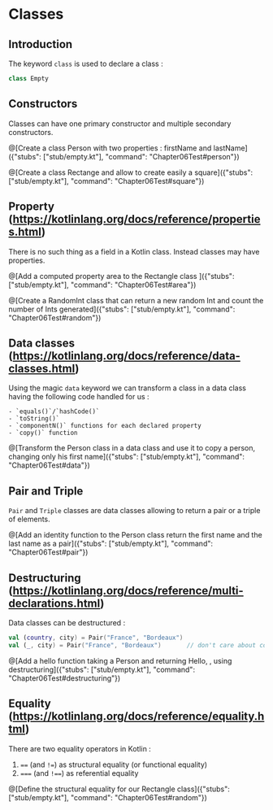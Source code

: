 # Classes

## Introduction

The keyword `class` is used to declare a class :

```kotlin
class Empty
```

## Constructors

Classes can have one primary constructor and multiple secondary constructors.

@[Create a class Person with two properties : firstName and lastName]({"stubs": ["stub/empty.kt"], "command": "Chapter06Test#person"})

@[Create a class Rectange and allow to create easily a square]({"stubs": ["stub/empty.kt"], "command": "Chapter06Test#square"})

## Property (https://kotlinlang.org/docs/reference/properties.html)

There is no such thing as a field in a Kotlin class. Instead classes may have properties.

@[Add a computed property area to the Rectangle class ]({"stubs": ["stub/empty.kt"], "command": "Chapter06Test#area"})

@[Create a RandomInt class that can return a new random Int and count the number of Ints generated]({"stubs": ["stub/empty.kt"], "command": "Chapter06Test#random"})

## Data classes (https://kotlinlang.org/docs/reference/data-classes.html)

Using the magic `data` keyword we can transform a class in a data class having the following code handled for us :

    - `equals()`/`hashCode()`
    - `toString()`
    - `componentN()` functions for each declared property
    - `copy()` function

@[Transform the Person class in a data class and use it to copy a person, changing only his first name]({"stubs": ["stub/empty.kt"], "command": "Chapter06Test#data"})

## Pair and Triple

`Pair` and `Triple` classes are data classes allowing to return a pair or a triple of elements.

@[Add an identity function to the Person class return the first name and the last name as a pair]({"stubs": ["stub/empty.kt"], "command": "Chapter06Test#pair"})

## Destructuring (https://kotlinlang.org/docs/reference/multi-declarations.html)

Data classes can be destructured :

```kotlin
val (country, city) = Pair("France", "Bordeaux")
val (_, city) = Pair("France", "Bordeaux")       // don't care about country
```

@[Add a hello function taking a Person and returning Hello, <firstName> <lastName>, using destructuring]({"stubs": ["stub/empty.kt"], "command": "Chapter06Test#destructuring"})

## Equality (https://kotlinlang.org/docs/reference/equality.html)

There are two equality operators in Kotlin :

  1. `==` (and `!=`) as structural equality (or functional equality)
  2. `===` (and `!==`) as referential equality

@[Define the structural equality for our Rectangle class]({"stubs": ["stub/empty.kt"], "command": "Chapter06Test#random"})
